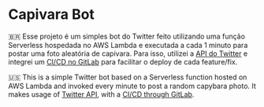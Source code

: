 # Capivara Bot

🇧🇷 Esse projeto é um simples bot do Twitter feito utilizando uma função Serverless hospedada no AWS Lambda e executada a cada 1 minuto para postar uma foto aleatória de capivara. Para isso, utilizei a [API do Twitter](https://www.npmjs.com/package/twitter) e integrei um [CI/CD no GitLab](https://docs.gitlab.com/ee/ci/) para facilitar o deploy de cada feature/fix.

🇺🇸 This is a simple Twitter bot based on a Serverless function hosted on AWS Lambda and invoked every minute to post a random capybara photo. It makes usage of [Twitter API](https://www.npmjs.com/package/twitter), with a [CI/CD through GitLab](https://docs.gitlab.com/ee/ci/). 